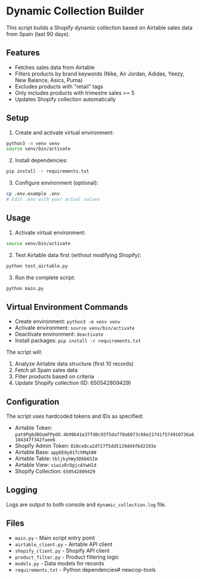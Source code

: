# Dynamic Collection Builder

This script builds a Shopify dynamic collection based on Airtable sales data from Spain (last 90 days).

## Features

- Fetches sales data from Airtable
- Filters products by brand keywords (Nike, Air Jordan, Adidas, Yeezy, New Balance, Asics, Puma)
- Excludes products with "retail" tags
- Only includes products with trimestre sales >= 5
- Updates Shopify collection automatically

## Setup

1. Create and activate virtual environment:
```bash
python3 -m venv venv
source venv/bin/activate
```

2. Install dependencies:
```bash
pip install -r requirements.txt
```

3. Configure environment (optional):
```bash
cp .env.example .env
# Edit .env with your actual values
```

## Usage

1. Activate virtual environment:
```bash
source venv/bin/activate
```

2. Test Airtable data first (without modifying Shopify):
```bash
python test_airtable.py
```

3. Run the complete script:
```bash
python main.py
```

## Virtual Environment Commands

- Create environment: `python3 -m venv venv`
- Activate environment: `source venv/bin/activate`
- Deactivate environment: `deactivate`
- Install packages: `pip install -r requirements.txt`

The script will:
1. Analyze Airtable data structure (first 10 records)
2. Fetch all Spain sales data
3. Filter products based on criteria
4. Update Shopify collection (ID: 650542809429)

## Configuration

The script uses hardcoded tokens and IDs as specified:
- Airtable Token: `pat8Pg6d8OumFPpOO.4b99b41e37fd0c93f5da770a6073c66e21741f574910736a6184347f342faee6`
- Shopify Admin Token: `810ce8ca2df27f5dd5129dd4f6d2193e`
- Airtable Base: `appDE0y01TchMqX8N`
- Airtable Table: `tbljkyhWy5D6b65Im`
- Airtable View: `viwixRrDpjcAYwHId`
- Shopify Collection: `650542809429`

## Logging

Logs are output to both console and `dynamic_collection.log` file.

## Files

- `main.py` - Main script entry point
- `airtable_client.py` - Airtable API client
- `shopify_client.py` - Shopify API client  
- `product_filter.py` - Product filtering logic
- `models.py` - Data models for records
- `requirements.txt` - Python dependencies# newcop-tools
